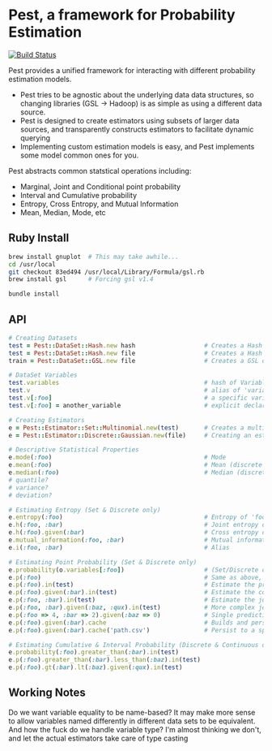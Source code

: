 # Pest, a framework for Probability Estimation

[![Build Status](https://secure.travis-ci.org/kerinin/pest.png)](http://travis-ci.org/kerinin/pest)


Pest provides a unified framework for interacting with different probability
estimation models.  

* Pest tries to be agnostic about the underlying data data structures, 
so changing libraries (GSL -> Hadoop) is as simple as using a different data source.
* Pest is designed to create estimators using subsets of larger data sources, and
transparently constructs estimators to facilitate dynamic querying
* Implementing custom estimation models is easy, and Pest implements some model
common ones for you.

Pest abstracts common statstical operations including:

* Marginal, Joint and Conditional point probability
* Interval and Cumulative probability
* Entropy, Cross Entropy, and Mutual Information
* Mean, Median, Mode, etc


## Ruby Install

``` sh
brew install gnuplot  # This may take awhile...
cd /usr/local
git checkout 83ed494 /usr/local/Library/Formula/gsl.rb
brew install gsl      # Forcing gsl v1.4

bundle install 
```

## API

``` ruby
# Creating Datasets
test = Pest::DataSet::Hash.new hash                   # Creates a Hash dataset of observations from a hash
test = Pest::DataSet::Hash.new file                   # Creates a Hash dataset of observations from an IO (Marshalled) 
train = Pest::DataSet::GSL.new file                   # Creates a GSL dataset from and IO instance

# DataSet Variables
test.variables                                        # hash of Variable instances detected in observation set
test.v                                                # alias of 'variables'
test.v[:foo]                                          # a specific variable
test.v[:foo] = another_variable                       # explicit declaration

# Creating Estimators
e = Pest::Estimator::Set::Multinomial.new(test)       # Creates a multinomial estimator for set o
e = Pest::Estimator::Discrete::Gaussian.new(file)     # Creating an estimator with the DataSet API

# Descriptive Statistical Properties
e.mode(:foo)                                          # Mode
e.mean(:foo)                                          # Mean (discrete & continuous only)
e.median(:foo)                                        # Median (discrete & continuous only)
# quantile?
# variance?
# deviation?

# Estimating Entropy (Set & Discrete only)
e.entropy(:foo)                                       # Entropy of 'foo'
e.h(:foo, :bar)                                       # Joint entropy of 'foo' AND 'bar'
e.h(:foo).given(:bar)                                 # Cross entropy of 'foo' : 'bar'
e.mutual_information(:foo, :bar)                      # Mutual information of 'foo' and 'bar'
e.i(:foo, :bar)                                       # Alias

# Estimating Point Probability (Set & Discrete only)
e.probability(o.variables[:foo])                      # (Set/Discrete only) Estimate the probability of all values of 'foo'
e.p(:foo)                                             # Same as above, tries to find a variable named 'foo'
e.p(:foo).in(test)                                    # Estimate the probability of values in dataset 'test'
e.p(:foo).given(:bar).in(test)                        # Estimate the conditional foo | bar for the values in 'test'
e.p(:foo, :bar).in(test)                              # Estimate the joint probablity foo AND bar
e.p(:foo, :bar).given(:baz, :qux).in(test)            # More complex joint & conditional probabilities
e.p(:foo => 4, :bar => 2).given(:baz => 0)            # Single prediction (implicitly creates dataset)
e.p(:foo).given(:bar).cache                           # Builds and persists the model for 'foo|bar'
e.p(:foo).given(:bar).cache('path.csv')               # Persist to a specific path (defaults to tmp)

# Estimating Cumulative & Interval Probability (Discrete & Continuous only)
e.probability(:foo).greater_than(:bar).in(test)
e.p(:foo).greater_than(:bar).less_than(:baz).in(test)
e.p(:foo).gt(:bar).lt(:baz).given(:qux).in(test)
```

## Working Notes

Do we want variable equality to be name-based?  It may make more sense to allow
variables named differently in different data sets to be equivalent. And how the
fuck do we handle variable type?  I'm almost thinking we don't, and let the actual
estimators take care of type casting
